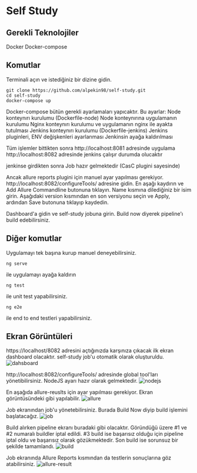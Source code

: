 # Self Study

## Gerekli Teknolojiler

Docker
Docker-compose

## Komutlar

Terminali açın ve istediğiniz bir dizine gidin.

```
git clone https://github.com/alpekin98/self-study.git
cd self-study
docker-compose up
```

Docker-compose bütün gerekli ayarlamaları yapıcaktır.
Bu ayarlar:
Node konteynırı kurulumu (Dockerfile-node)
Node konteynırına uygulamanın kurulumu
Nginx konteynırı kurulumu ve uygulamanın nginx ile ayakta tutulması
Jenkins konteynırı kurulumu (Dockerfile-jenkins)
Jenkins pluginleri, ENV değişkenleri ayarlanması
Jenkinsin ayağa kaldırılması

Tüm işlemler bittikten sonra
http://localhost:8081 adresinde uygulama
http://localhost:8082 adresinde jenkins çalışır durumda olucaktır

jenkinse girdikten sonra Job hazır gelmektedir (CasC plugini sayesinde)

Ancak allure reports plugini için manuel ayar yapılması gerekiyor.
http://localhost:8082/configureTools/ adresine gidin.
En aşağı kaydırın ve Add Allure Commandline butonuna tıklayın.
Name kısmına dilediğiniz bir isim girin.
Aşağıdaki version kısmından en son versiyonu seçin ve Apply, ardından Save butonuna tıklayıp kaydedin.

Dashboard'a gidin ve self-study jobuna girin.
Build now diyerek pipeline'ı build edebilirsiniz.

## Diğer komutlar

Uygulamayı tek başına kurup manuel deneyebilirsiniz.

```
ng serve
```

ile uygulamayı ayağa kaldırın

```
ng test
```

ile unit test yapabilirsiniz.

```
ng e2e
```

ile end to end testleri yapabilirsiniz.

## Ekran Görüntüleri
https://localhost/8082 adresini açtığınızda karşınıza çıkacak ilk ekran dashboard olacaktır. self-study job'u otomatik olarak oluşturuldu.
![dahsboard](https://user-images.githubusercontent.com/40849529/132942867-c1b07db7-c400-40ad-966e-97f8a26864c1.png)

http://localhost:8082/configureTools/ adresinde global tool'ları yönetibilirsiniz. NodeJS ayarı hazır olarak gelmektedir.
![nodejs](https://user-images.githubusercontent.com/40849529/132942871-13a8bba4-fbbf-4974-ab7f-8be375ec190e.png)

En aşağıda allure-reuslts için ayar yapılması gerekiyor. Ekran görüntüsündeki gibi yapılabilir.
![allure](https://user-images.githubusercontent.com/40849529/132942862-e35e5252-987e-4dd5-b91c-a7583cb60973.png)

Job ekranından job'u yönetebilirsiniz. Burada Build Now diyip build işlemini başlatacağız.
![job](https://user-images.githubusercontent.com/40849529/132942869-c98f09dc-2e40-40f0-867d-6800de1a0a8a.png)

Build alırken pipeline ekranı buradaki gibi olacaktır. Göründüğü üzere #1 ve #2 numaralı buildler iptal edildi. #3 build ise başarısız olduğu için pipeline iptal oldu ve başarısız olarak gözükmektedir. Son build ise sorunsuz bir şekilde tamamlandı.
![build](https://user-images.githubusercontent.com/40849529/132942866-81cdb72a-8dc5-4bac-a374-e1d7f841eb9b.png)

Job ekranında Allure Reports kısmından da testlerin sonuçlarına göz atabilirsiniz.
![allure-result](https://user-images.githubusercontent.com/40849529/132942864-0087a146-7db9-4b1c-b338-3845e1b6cb18.png)
